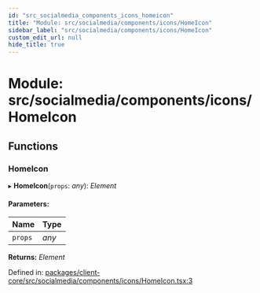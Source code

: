 ```yaml
---
id: "src_socialmedia_components_icons_homeicon"
title: "Module: src/socialmedia/components/icons/HomeIcon"
sidebar_label: "src/socialmedia/components/icons/HomeIcon"
custom_edit_url: null
hide_title: true
---
```


# Module: src/socialmedia/components/icons/HomeIcon

## Functions

### HomeIcon

▸ **HomeIcon**(`props`: *any*): *Element*

#### Parameters:

Name | Type |
:------ | :------ |
`props` | *any* |

**Returns:** *Element*

Defined in: [packages/client-core/src/socialmedia/components/icons/HomeIcon.tsx:3](https://github.com/xr3ngine/xr3ngine/blob/716a06460/packages/client-core/src/socialmedia/components/icons/HomeIcon.tsx#L3)
